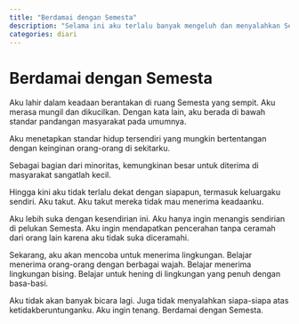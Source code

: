 ```yaml
---
title: "Berdamai dengan Semesta"
description: "Selama ini aku terlalu banyak mengeluh dan menyalahkan Semesta atas kemalangan yang menimpa aku. Kini aku sadar bahwa kalau aku bisa berdamai dengan-Nya, aku bisa tenteram."
categories: diari
---
```

# Berdamai dengan Semesta 

Aku lahir dalam keadaan berantakan di ruang Semesta yang sempit. Aku merasa mungil dan dikucilkan. Dengan kata lain, aku berada di bawah standar pandangan masyarakat pada umumnya. 

Aku menetapkan standar hidup tersendiri yang mungkin bertentangan dengan keinginan orang-orang di sekitarku. 

Sebagai bagian dari minoritas, kemungkinan besar untuk diterima di masyarakat sangatlah kecil. 

Hingga kini aku tidak terlalu dekat dengan siapapun, termasuk keluargaku sendiri. Aku takut. Aku takut mereka tidak mau menerima keadaanku. 

Aku lebih suka dengan kesendirian ini. Aku hanya ingin menangis sendirian di pelukan Semesta. Aku ingin mendapatkan pencerahan tanpa ceramah dari orang lain karena aku tidak suka diceramahi. 

Sekarang, aku akan mencoba untuk menerima lingkungan. Belajar menerima orang-orang dengan berbagai wajah. Belajar menerima lingkungan bising. Belajar untuk hening di lingkungan yang penuh dengan basa-basi. 

Aku tidak akan banyak bicara lagi. Juga tidak menyalahkan siapa-siapa atas ketidakberuntunganku. Aku ingin tenang. Berdamai dengan Semesta. 

